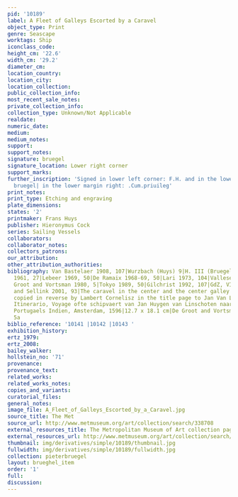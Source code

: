 ```yaml
---
pid: '10189'
label: A Fleet of Galleys Escorted by a Caravel
object_type: Print
genre: Seascape
worktags: Ship
iconclass_code:
height_cm: '22.6'
width_cm: '29.2'
diameter_cm:
location_country:
location_city:
location_collection:
public_collection_info:
most_recent_sale_notes:
private_collection_info:
collection_type: Unknown/Not Applicable
realdate:
numeric_date:
medium:
medium_notes:
support:
support_notes:
signature: bruegel
signature_location: Lower right corner
support_marks:
further_inscription: 'Signed in lower left corner: F.H. and in the lower right corner:
  bruegel| in the lower margin right: .Cum.priuileg'
print_notes:
print_type: Etching and engraving
plate_dimensions:
states: '2'
printmaker: Frans Huys
publisher: Hieronymus Cock
series: Sailing Vessels
collaborators:
collaborator_notes:
collectors_patrons:
our_attribution:
other_attribution_authorities:
bibliography: Van Bastelaer 1908, 107|Wurzbach (Huys) 9|H. III (Bruegel) 107|Feinblatt
  1961, 27|Lebeer 1969, 50|De Ramaix 1968-69, 50|Lari 1973, 104|Vallese 1979, 42|De
  Groot and Vortsman 1980, 5|Tokyo 1989, 50|Gilchrist 1992, 107|GdZ, VI, 3.10 (2342)|Orenstein
  and Sellink 2001, 93|The caravel in the center and the center galley on the right
  copied in reverse by Lambert Cornelisz in the title page to Jan Van Linschoten,
  Itinerario, Voyage ofte schipvaert van Jan Huygen van Linschoten naar Oost ofte
  Portugaels Indien, Amsterdam, 1596|12.7 x 18.1 cm|De Groot and Vortsman 1980, fig.
  5a
biblio_reference: '10141 |10142 |10143 '
exhibition_history:
ertz_1979:
ertz_2008:
bailey_walker:
hollstein_no: '71'
provenance:
provenance_text:
related_works:
related_works_notes:
copies_and_variants:
curatorial_files:
general_notes:
image_file: A_Fleet_of_Galleys_Escorted_by_a_Caravel.jpg
source_title: The Met
source_url: http://www.metmuseum.org/art/collection/search/338708
external_resources_title: The Metropolitan Museum of Art collection page
external_resources_url: http://www.metmuseum.org/art/collection/search/338708
thumbnail: img/derivatives/simple/10189/thumbnail.jpg
fullwidth: img/derivatives/simple/10189/fullwidth.jpg
collection: pieterbruegel
layout: brueghel_item
order: '1'
full:
discussion:
---
```

